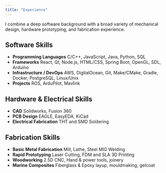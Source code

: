 ```yaml
---
title: "Experience"
---
```


I combine a deep software background with a broad variety of mechanical design, hardware prototyping, and fabrication experience.

## Software Skills
- **Programming Languages** C/C++, JavaScript, Java, Python, SQL
- **Frameworks** React, Qt, Node.js, HTML/CSS, Spring Boot, OpenGL, SDL, Arduino
- **Infrastructure / DevOps** AWS, DigitalOcean, Git, Make/CMake, Gradle, Docker, PostgreSQL, Linux/Unix
- **Projects** ROS, ArduPilot, Mavlink


## Hardware & Electrical Skills
- **CAD** Solidworks, Fusion 360
- **PCB Design** EAGLE, EasyEDA, KiCad
- **Electrical Fabrication** THT and SMD Soldering

## Fabrication Skills
- **Basic Metal Fabrication** Mill, Lathe, Steel MIG Welding
- **Rapid Prototyping** Laser Cutting, FDM and SLA 3D Printing
- **Woodworking** 2.5D CNC, Hand & power tools, joinery
- **Marine Composites** Fiberglass & Epoxy layup, mouldmaking, gelcoat

